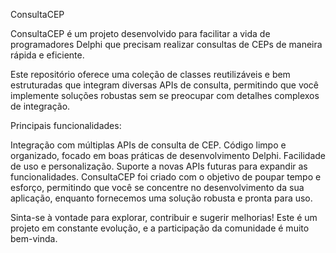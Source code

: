 ConsultaCEP

ConsultaCEP é um projeto desenvolvido para facilitar a vida de programadores Delphi que precisam realizar consultas de CEPs de maneira rápida e eficiente.

Este repositório oferece uma coleção de classes reutilizáveis e bem estruturadas que integram diversas APIs de consulta, permitindo que você implemente soluções robustas sem se preocupar com detalhes complexos de integração.

Principais funcionalidades:

Integração com múltiplas APIs de consulta de CEP.
Código limpo e organizado, focado em boas práticas de desenvolvimento Delphi.
Facilidade de uso e personalização.
Suporte a novas APIs futuras para expandir as funcionalidades.
ConsultaCEP foi criado com o objetivo de poupar tempo e esforço, permitindo que você se concentre no desenvolvimento da sua aplicação, enquanto fornecemos uma solução robusta e pronta para uso.

Sinta-se à vontade para explorar, contribuir e sugerir melhorias! Este é um projeto em constante evolução, e a participação da comunidade é muito bem-vinda.



